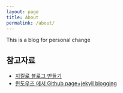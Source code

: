 ```yaml
---
layout: page
title: About
permalink: /about/
---
```


This is a blog for personal change

## 참고자료
- [지킬로 블로그 만들기](https://xho95.github.io/blog/github/jekyll/git/2016/01/11/Make-a-blog-with-Jekyll.html)
- [윈도우즈 에서 Github page+jekyll blogging](https://jekyllrb.com/docs/windows/)

<!--
This is the base Jekyll theme. You can find out more info about customizing your Jekyll theme, as well as basic Jekyll usage documentation at [jekyllrb.com](https://jekyllrb.com/)
-->